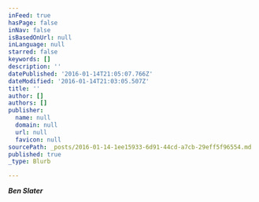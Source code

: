 ```yaml
---
inFeed: true
hasPage: false
inNav: false
isBasedOnUrl: null
inLanguage: null
starred: false
keywords: []
description: ''
datePublished: '2016-01-14T21:05:07.766Z'
dateModified: '2016-01-14T21:03:05.507Z'
title: ''
author: []
authors: []
publisher:
  name: null
  domain: null
  url: null
  favicon: null
sourcePath: _posts/2016-01-14-1ee15933-6d91-44cd-a7cb-29eff5f96554.md
published: true
_type: Blurb

---
```

**_Ben Slater_**